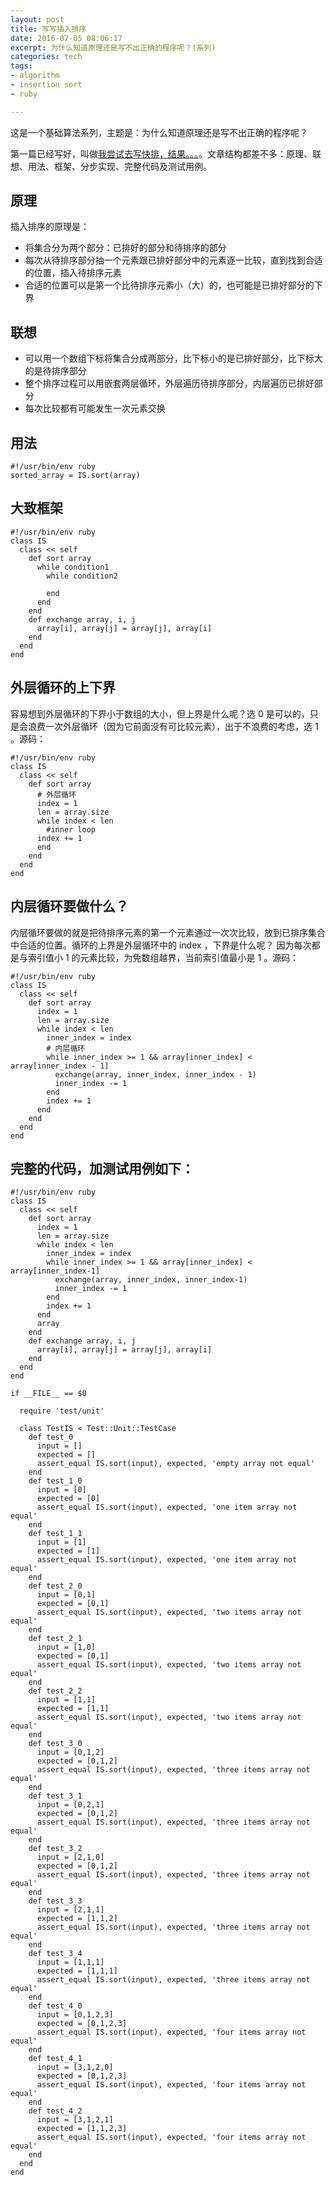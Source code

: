 ```yaml
---
layout: post
title: 写写插入排序
date: 2016-07-05 08:06:17
excerpt: 为什么知道原理还是写不出正确的程序呢？(系列)
categories: tech
tags:
- algorithm
- insertion sort
- ruby

---
```


这是一个基础算法系列，主题是：为什么知道原理还是写不出正确的程序呢？

第一篇已经写好，叫做[我尝试去写快排，结果。。。]()。文章结构都差不多：原理、联想、用法、框架、分步实现、完整代码及测试用例。

## 原理

插入排序的原理是：
- 将集合分为两个部分：已排好的部分和待排序的部分
- 每次从待排序部分抽一个元素跟已排好部分中的元素逐一比较，直到找到合适的位置，插入待排序元素
- 合适的位置可以是第一个比待排序元素小（大）的，也可能是已排好部分的下界

## 联想
- 可以用一个数组下标将集合分成两部分，比下标小的是已排好部分，比下标大的是待排序部分
- 整个排序过程可以用嵌套两层循环，外层遍历待排序部分，内层遍历已排好部分
- 每次比较都有可能发生一次元素交换

## 用法

    #!/usr/bin/env ruby
    sorted_array = IS.sort(array)

## 大致框架

    #!/usr/bin/env ruby
    class IS
      class << self
        def sort array
          while condition1
            while condition2

            end
          end
        end
        def exchange array, i, j
          array[i], array[j] = array[j], array[i]
        end
      end
    end

## 外层循环的上下界

容易想到外层循环的下界小于数组的大小，但上界是什么呢？选 0 是可以的，只是会浪费一次外层循环（因为它前面没有可比较元素），出于不浪费的考虑，选 1 。源码：

    #!/usr/bin/env ruby
    class IS
      class << self
        def sort array
          # 外层循环
          index = 1
          len = array.size
          while index < len
            #inner loop
          index += 1
          end
        end
      end
    end

## 内层循环要做什么？

内层循环要做的就是把待排序元素的第一个元素通过一次次比较，放到已排序集合中合适的位置。循环的上界是外层循环中的 index ，下界是什么呢？ 因为每次都是与索引值小 1 的元素比较，为免数组越界，当前索引值最小是 1 。源码：

    #!/usr/bin/env ruby
    class IS
      class << self
        def sort array
          index = 1
          len = array.size
          while index < len
            inner_index = index
            # 内层循环
            while inner_index >= 1 && array[inner_index] < array[inner_index - 1]
              exchange(array, inner_index, inner_index - 1)
              inner_index -= 1
            end
            index += 1
          end
        end
      end
    end

## 完整的代码，加测试用例如下：

    #!/usr/bin/env ruby
    class IS
      class << self
        def sort array
          index = 1
          len = array.size
          while index < len
            inner_index = index
            while inner_index >= 1 && array[inner_index] < array[inner_index-1]
              exchange(array, inner_index, inner_index-1)
              inner_index -= 1
            end
            index += 1
          end
          array
        end
        def exchange array, i, j
          array[i], array[j] = array[j], array[i]
        end
      end
    end

    if __FILE__ == $0

      require 'test/unit'

      class TestIS < Test::Unit::TestCase
        def test_0
          input = []
          expected = []
          assert_equal IS.sort(input), expected, 'empty array not equal'
        end
        def test_1_0
          input = [0]
          expected = [0]
          assert_equal IS.sort(input), expected, 'one item array not equal'    
        end
        def test_1_1
          input = [1]
          expected = [1]
          assert_equal IS.sort(input), expected, 'one item array not equal'    
        end
        def test_2_0
          input = [0,1]
          expected = [0,1]
          assert_equal IS.sort(input), expected, 'two items array not equal'    
        end
        def test_2_1
          input = [1,0]
          expected = [0,1]
          assert_equal IS.sort(input), expected, 'two items array not equal'    
        end
        def test_2_2
          input = [1,1]
          expected = [1,1]
          assert_equal IS.sort(input), expected, 'two items array not equal'    
        end
        def test_3_0
          input = [0,1,2]
          expected = [0,1,2]
          assert_equal IS.sort(input), expected, 'three items array not equal'    
        end
        def test_3_1
          input = [0,2,1]
          expected = [0,1,2]
          assert_equal IS.sort(input), expected, 'three items array not equal'    
        end
        def test_3_2
          input = [2,1,0]
          expected = [0,1,2]
          assert_equal IS.sort(input), expected, 'three items array not equal'    
        end
        def test_3_3
          input = [2,1,1]
          expected = [1,1,2]
          assert_equal IS.sort(input), expected, 'three items array not equal'    
        end
        def test_3_4
          input = [1,1,1]
          expected = [1,1,1]
          assert_equal IS.sort(input), expected, 'three items array not equal'    
        end
        def test_4_0
          input = [0,1,2,3]
          expected = [0,1,2,3]
          assert_equal IS.sort(input), expected, 'four items array not equal'    
        end
        def test_4_1
          input = [3,1,2,0]
          expected = [0,1,2,3]
          assert_equal IS.sort(input), expected, 'four items array not equal'    
        end
        def test_4_2
          input = [3,1,2,1]
          expected = [1,1,2,3]
          assert_equal IS.sort(input), expected, 'four items array not equal'    
        end
      end
    end